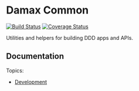 # Damax Common

[![Build Status](https://travis-ci.org/lakiboy/damax-c9.svg?branch=master)](https://travis-ci.org/lakiboy/damax-common) [![Coverage Status](https://coveralls.io/repos/lakiboy/damax-common/badge.svg?branch=master&service=github)](https://coveralls.io/github/lakiboy/damax-common?branch=master)

Utilities and helpers for building DDD apps and APIs.

## Documentation

Topics:

- [Development](doc/development.md)
